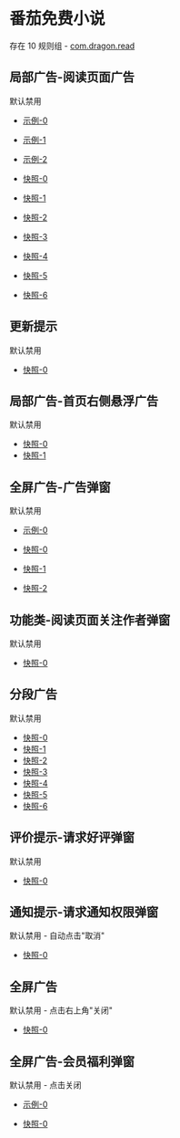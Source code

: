 # 番茄免费小说

存在 10 规则组 - [com.dragon.read](/src/apps/com.dragon.read.ts)

## 局部广告-阅读页面广告

默认禁用

- [示例-0](https://m.gkd.li/57941037/d2f7c62c-be88-4668-b276-68bb53edfaad)
- [示例-1](https://m.gkd.li/57941037/cf9d0574-dc89-4f03-ba01-eb9bcc97925f)
- [示例-2](https://m.gkd.li/57941037/0129e5a7-ead1-4b92-a008-708632e5a927)

- [快照-0](https://i.gkd.li/i/12908734)
- [快照-1](https://i.gkd.li/i/14193836)
- [快照-2](https://i.gkd.li/i/13520314)
- [快照-3](https://i.gkd.li/i/12908734)
- [快照-4](https://i.gkd.li/i/14540281)
- [快照-5](https://i.gkd.li/i/14548657)
- [快照-6](https://i.gkd.li/i/14622531)

## 更新提示

默认禁用

- [快照-0](https://i.gkd.li/i/12716477)

## 局部广告-首页右侧悬浮广告

默认禁用

- [快照-0](https://i.gkd.li/i/12716506)
- [快照-1](https://i.gkd.li/i/13318796)

## 全屏广告-广告弹窗

默认禁用

- [示例-0](https://m.gkd.li/57941037/77c4098a-818f-4d0f-8492-e98818d0da27)

- [快照-0](https://i.gkd.li/i/12910159)
- [快照-1](https://i.gkd.li/i/12878266)
- [快照-2](https://i.gkd.li/i/14292475)

## 功能类-阅读页面关注作者弹窗

默认禁用

- [快照-0](https://i.gkd.li/i/13399505)

## 分段广告

默认禁用

- [快照-0](https://i.gkd.li/i/13520160)
- [快照-1](https://i.gkd.li/i/13843155)
- [快照-2](https://i.gkd.li/i/13520219)
- [快照-3](https://i.gkd.li/i/13674550)
- [快照-4](https://i.gkd.li/i/13674556)
- [快照-5](https://i.gkd.li/i/13816453)
- [快照-6](https://i.gkd.li/i/13816454)

## 评价提示-请求好评弹窗

默认禁用

- [快照-0](https://i.gkd.li/i/14395093)

## 通知提示-请求通知权限弹窗

默认禁用 - 自动点击"取消"

- [快照-0](https://i.gkd.li/i/12716592)

## 全屏广告

默认禁用 - 点击右上角"关闭"

- [快照-0](https://i.gkd.li/i/13191156)

## 全屏广告-会员福利弹窗

默认禁用 - 点击关闭

- [示例-0](https://m.gkd.li/57941037/00f23cee-4271-45fc-9a45-988ae20d0dde)

- [快照-0](https://i.gkd.li/i/14430326)
